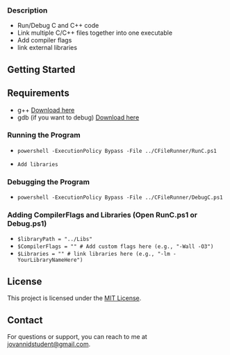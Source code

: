 ### Description

- Run/Debug C and C++ code
- Link multiple C/C++ files together into one executable
- Add compiler flags
- link external libraries

## Getting Started

## Requirements

- g++ [Download here](https://code.visualstudio.com/docs/languages/cpp)
- gdb (if you want to debug) [Download here](https://code.visualstudio.com/docs/languages/cpp)

### Running the Program

- `powershell -ExecutionPolicy Bypass -File ../CFileRunner/RunC.ps1`

- `Add libraries`

### Debugging the Program

- `powershell -ExecutionPolicy Bypass -File ../CFileRunner/DebugC.ps1`

### Adding CompilerFlags and Libraries (Open RunC.ps1 or Debug.ps1)

- `$libraryPath = "../Libs"`
- `$CompilerFlags = "" # Add custom flags here (e.g., "-Wall -O3")`
- `$Libraries = "" # link libraries here (e.g., "-lm -YourLibraryNameHere")`

## License

This project is licensed under the [MIT License](LICENSE).

## Contact

For questions or support, you can reach to me at jovannidstudent@gmail.com.
